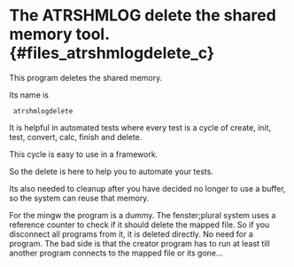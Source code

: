 The ATRSHMLOG delete the shared memory tool.  {#files_atrshmlogdelete_c}
====================================

This program deletes the shared memory.

Its name is

     atrshmlogdelete

It is helpful in automated tests where every test is a cycle
of create, init, test, convert, calc, finish  and delete.

This cycle is easy to use in a framework.

So the delete is here to help you to automate your tests.

Its also needed to cleanup after you have decided no longer to use a
buffer, so the system can reuse that memory.

For the mingw the program is a dummy. The fenster;plural system uses a
reference counter to check if it should delete the mapped file. So if
you disconnect all programs from it, it is deleted directly. No need
for a program. The bad side is that the creator program has to run at
least till another program connects to the mapped file or its gone...

